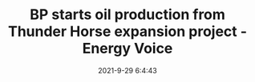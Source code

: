 ---
"title": "BP starts oil production from Thunder Horse expansion project - Energy Voice"
"date": "2021-9-29 6:4:43"
"feed_name": "GOOGLENEWSDRILLING"
"feed_website": "https://news.google.com/search?q=drilling%2Bincident&hl=en-US&gl=US&ceid=US:en"
"feed_rss": "https://news.google.com/rss/search?q=drilling%2Bincident&hl=en-US&gl=US&ceid=US:en"
"link": "https://www.energyvoice.com/oilandgas/americas/353062/bp-starts-oil-production-from-thunder-horse-expansion-project/"
"source": "{'href': 'https://www.energyvoice.com', 'title': 'Energy Voice'}"
"file": "_posts/2021-1-1-b66417b23005267b5db87d57a5438abce2de6307.md"
"accident": "0"
"drilling": "0"
"dead": "0"
"injured": "0"
"arrested": "0"
"where": "unknown site"
"causes": "unknown"
"place": "unknown place"
---
